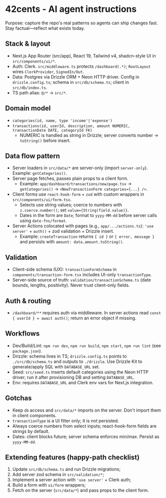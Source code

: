 # 42cents - AI agent instructions

Purpose: capture the repo's real patterns so agents can ship changes fast. Stay factual—reflect what exists today.

## Stack & layout

- Next.js App Router (src/app), React 19, Tailwind v4, shadcn-style UI in `src/components/ui/*`.
- Auth: Clerk. `src/middleware.ts` protects `/dashboard(.*)`; `RootLayout` wires `ClerkProvider`, `SignedIn/Out`.
- Data: Postgres via Drizzle ORM + Neon HTTP driver. Config in `drizzle.config.ts`; schema in `src/db/schema.ts`; client in `src/db/index.ts`.
- TS path alias: `@/*` → `src/*`.

## Domain model

- `categories(id, name, type 'income'|'expense')`
- `transactions(id, userId, description, amount NUMERIC, transactionDate DATE, categoryId FK)`
  - NUMERIC is handled as string in Drizzle; server converts number → `toString()` before insert.

## Data flow pattern

- Server loaders in `src/data/*` are server-only (import `server-only`). Example: `getCategories()`.
- Server page fetches, passes plain props to a client form.
  - Example: `app/dashboard/transactions/new/page.tsx` → `getCategories()` → `<NewTransactionForm categories={...} />`.
- Client forms use `react-hook-form` + `zod` with custom wrappers in `src/components/ui/form.tsx`.
  - Selects use string values; coerce to numbers with `z.coerce.number()`; set `value={String(field.value)}`.
  - Dates in the form are `Date`; format to `yyyy-MM-dd` before server calls using `date-fns/format`.
- Server Actions colocated with pages (e.g., `app/.../actions.ts`): `'use server'` + `auth()` + zod validation + Drizzle insert.
  - Example: `createTransaction` returns `{ id }` or `{ error, message }` and persists with `amount: data.amount.toString()`.

## Validation

- Client-side schema (UX): `transactionFormSchema` in `components/transaction-form.tsx` includes UI-only `transactionType`.
- Server-side source of truth: `validation/transactionSchema.ts` (date bounds, lengths, positivity). Never trust client-only fields.

## Auth & routing

- `/dashboard/**` requires auth via middleware. In server actions read `const { userId } = await auth()`; return an error object if missing.

## Workflows

- Dev/Build/Lint: `npm run dev`, `npm run build`, `npm start`, `npm run lint` (see `package.json`).
- Drizzle: schema lives in TS; `drizzle.config.ts` points to `./src/db/schema.ts` and outputs to `./drizzle`. Use Drizzle Kit to generate/apply SQL with `DATABASE_URL` set.
- Seed: `src/seed.ts` inserts default categories using the Neon HTTP driver; run it after provisioning DB and setting `DATABASE_URL`.
- Env: requires `DATABASE_URL` and Clerk env vars for Next.js integration.

## Gotchas

- Keep `db` access and `src/data/*` imports on the server. Don't import them in client components.
- `transactionType` is a UI filter only; it is not persisted.
- Always coerce numbers from select inputs; react-hook-form fields are strings by default.
- Dates: client blocks future; server schema enforces min/max. Persist as `yyyy-MM-dd`.

## Extending features (happy-path checklist)

1. Update `src/db/schema.ts` and run Drizzle migrations;
2. Add server zod schema in `src/validation/*`;
3. Implement a server action with `'use server'` + Clerk auth;
4. Build a form with `ui/form` wrappers;
5. Fetch on the server (`src/data/*`) and pass props to the client form.
